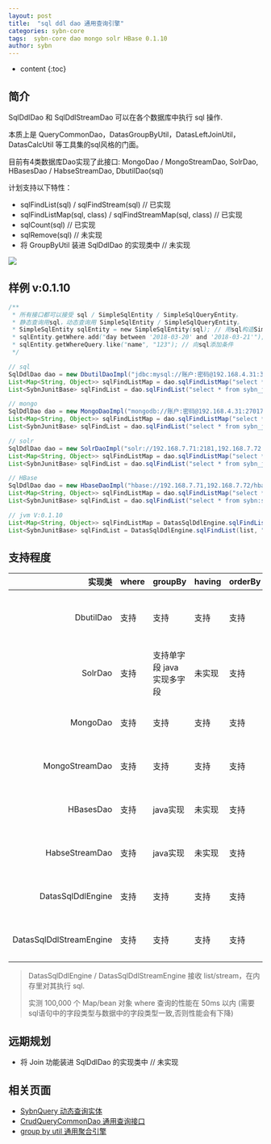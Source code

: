 ```yaml
---
layout: post
title:  "sql ddl dao 通用查询引擎"
categories: sybn-core
tags:  sybn-core dao mongo solr HBase 0.1.10
author: sybn
---
```


* content
{:toc}

## 简介
SqlDdlDao 和 SqlDdlStreamDao 可以在各个数据库中执行 sql 操作.

本质上是 QueryCommonDao，DatasGroupByUtil，DatasLeftJoinUtil，DatasCalcUtil 等工具集的sql风格的门面。

目前有4类数据库Dao实现了此接口: MongoDao / MongoStreamDao, SolrDao, HBasesDao / HabseStreamDao, DbutilDao(sql)

计划支持以下特性：
- sqlFindList(sql) / sqlFindStream(sql) // 已实现
- sqlFindListMap(sql, class) / sqlFindStreamMap(sql, class) // 已实现
- sqlCount(sql) // 已实现
- sqlRemove(sql) // 未实现
- 将 GroupByUtil 装进 SqlDdlDao 的实现类中 // 未实现

![]({{site.baseurl}}/images/sql_ddl_dao.png)



## 样例 v:0.1.10
```java
/**
 * 所有接口都可以接受 sql / SimpleSqlEntity / SimpleSqlQueryEntity。
 * 静态查询用sql，动态查询用 SimpleSqlEntity / SimpleSqlQueryEntity。
 * SimpleSqlEntity sqlEntity = new SimpleSqlEntity(sql); // 用sql构造SimpleSqlEntity
 * sqlEntity.getWhere.add("day between '2018-03-20' and '2018-03-21'"); // 向sql添加条件
 * sqlEntity.getWhereQuery.like("name", "123"); // 向sql添加条件
 */

// sql
SqlDdlDao dao = new DbutilDaoImpl("jdbc:mysql://账户:密码@192.168.4.31:3306,192.168.4.32:3306/test");
List<Map<String, Object>> sqlFindListMap = dao.sqlFindListMap("select * from sybn_junit_base where day between '2018-03-20' and '2018-03-21'");
List<SybnJunitBase> sqlFindList = dao.sqlFindList("select * from sybn_junit_base where day between '2018-03-20' and '2018-03-21'", SybnJunitBase.class);

// mongo
SqlDdlDao dao = new MongoDaoImpl("mongodb://账户:密码@192.168.4.31:27017,192.168.4.32:27017/test");
List<Map<String, Object>> sqlFindListMap = dao.sqlFindListMap("select * from sybn_junit_base where day between '2018-03-20' and '2018-03-21'");
List<SybnJunitBase> sqlFindList = dao.sqlFindList("select * from sybn_junit_base where day between '2018-03-20' and '2018-03-21'", SybnJunitBase.class);

// solr
SqlDdlDao dao = new SolrDaoImpl("solr://192.168.7.71:2181,192.168.7.72:2181/solr");
List<Map<String, Object>> sqlFindListMap = dao.sqlFindListMap("select * from sybn_junit_base where id between '2018-03-20' and '2018-03-21'");
List<SybnJunitBase> sqlFindList = dao.sqlFindList("select * from sybn_junit_base where id between '2018-03-20' and '2018-03-21'", SybnJunitBase.class);

// HBase
SqlDdlDao dao = new HbaseDaoImpl("hbase://192.168.7.71,192.168.7.72/hbase-unsecure");
List<Map<String, Object>> sqlFindListMap = dao.sqlFindListMap("select * from sybn:sybn_junit_base where id between '2018-03-20' and '2018-03-21'");
List<SybnJunitBase> sqlFindList = dao.sqlFindList("select * from sybn:sybn_junit_base where id between '2018-03-20' and '2018-03-21'", SybnJunitBase.class);

// jvm V:0.1.10
List<Map<String, Object>> sqlFindListMap = DatasSqlDdlEngine.sqlFindListMap(list, "select * from list where id between '2018-03-20' and '2018-03-21'");
List<SybnJunitBase> sqlFindList = DatasSqlDdlEngine.sqlFindList(list, "select * from sybn:sybn_junit_base where id between '2018-03-20' and '2018-03-21'", SybnJunitBase.class);
```

## 支持程度

实现类|where|groupBy|having|orderBy|limit|UDAF
----:|---|---|---|---|---|---
DbutilDao|支持|支持|支持|支持|支持|sum, max, first, avg, count, count(distinct) ... 不支持: set, list
SolrDao|支持|支持单字段 java实现多字段|未实现|支持|支持|sum, max, first, avg, count, count(distinct) ... 不支持: set, list
MongoDao|支持|支持|支持|支持|支持|sum, max, first, avg, count, count(distinct), set, list
MongoStreamDao|支持|支持|支持|支持|支持|sum, max, first, avg, count, count(distinct), set, list
HBasesDao|支持|java实现|未实现|支持|支持|sum, max, first, avg, count, count(distinct), set, list ...
HabseStreamDao|支持|java实现|未实现|支持|支持|sum, max, first, avg, count, count(distinct), set, list ...
DatasSqlDdlEngine|支持|支持|支持|支持|支持|sum, max, first, avg, count, count(distinct), set, list ...
DatasSqlDdlStreamEngine|支持|支持|支持|支持|支持|sum, max, first, avg, count, count(distinct), set, list ...

> DatasSqlDdlEngine / DatasSqlDdlStreamEngine 接收 list/stream，在内存里对其执行 sql.
> 
> 实测 100,000 个 Map/bean 对象 where 查询的性能在 50ms 以内 (需要sql语句中的字段类型与数据中的字段类型一致,否则性能会有下降)

## 远期规划
- 将 Join 功能装进 SqlDdlDao 的实现类中 // 未实现

## 相关页面
- [SybnQuery 动态查询实体]({{site.baseurl}}/2018/03/28/sybn-query/)
- [CrudQueryCommonDao 通用查询接口]({{site.baseurl}}/2018/03/28/crud-query-common-dao/)
- [group by util 通用聚合引擎]({{site.baseurl}}/2018/04/12/group-by-util/)
